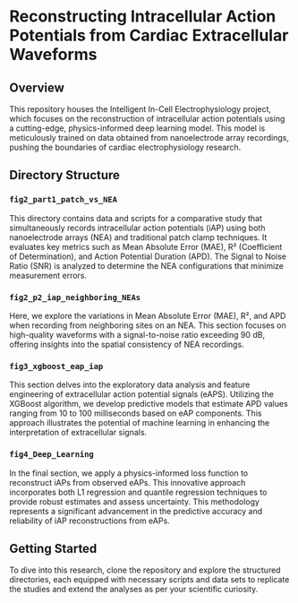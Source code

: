 # Reconstructing Intracellular Action Potentials from Cardiac Extracellular Waveforms

## Overview
This repository houses the Intelligent In-Cell Electrophysiology project, which focuses on the reconstruction of intracellular action potentials using a cutting-edge, physics-informed deep learning model. This model is meticulously trained on data obtained from nanoelectrode array recordings, pushing the boundaries of cardiac electrophysiology research.

## Directory Structure

### `fig2_part1_patch_vs_NEA`
This directory contains data and scripts for a comparative study that simultaneously records intracellular action potentials (iAP) using both nanoelectrode arrays (NEA) and traditional patch clamp techniques. It evaluates key metrics such as Mean Absolute Error (MAE), R² (Coefficient of Determination), and Action Potential Duration (APD). The Signal to Noise Ratio (SNR) is analyzed to determine the NEA configurations that minimize measurement errors.

### `fig2_p2_iap_neighboring_NEAs`
Here, we explore the variations in Mean Absolute Error (MAE), R², and APD when recording from neighboring sites on an NEA. This section focuses on high-quality waveforms with a signal-to-noise ratio exceeding 90 dB, offering insights into the spatial consistency of NEA recordings.

### `fig3_xgboost_eap_iap`
This section delves into the exploratory data analysis and feature engineering of extracellular action potential signals (eAPS). Utilizing the XGBoost algorithm, we develop predictive models that estimate APD values ranging from 10 to 100 milliseconds based on eAP components. This approach illustrates the potential of machine learning in enhancing the interpretation of extracellular signals.

### `fig4_Deep_Learning`
In the final section, we apply a physics-informed loss function to reconstruct iAPs from observed eAPs. This innovative approach incorporates both L1 regression and quantile regression techniques to provide robust estimates and assess uncertainty. This methodology represents a significant advancement in the predictive accuracy and reliability of iAP reconstructions from eAPs.

## Getting Started
To dive into this research, clone the repository and explore the structured directories, each equipped with necessary scripts and data sets to replicate the studies and extend the analyses as per your scientific curiosity.

